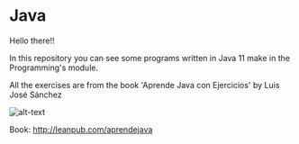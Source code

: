 # Java

<p>Hello there!!</p> 

In this repository you can see some programs written in Java 11 make in the Programming's module.

<p>All the exercises are from the book 'Aprende Java con Ejercicios' 
by Luis José Sánchez</p>

![alt-text](https://raw.githubusercontent.com/LuisJoseSanchez/aprende-java-con-ejercicios/master/title_page.png "book")

Book:
<http://leanpub.com/aprendejava>